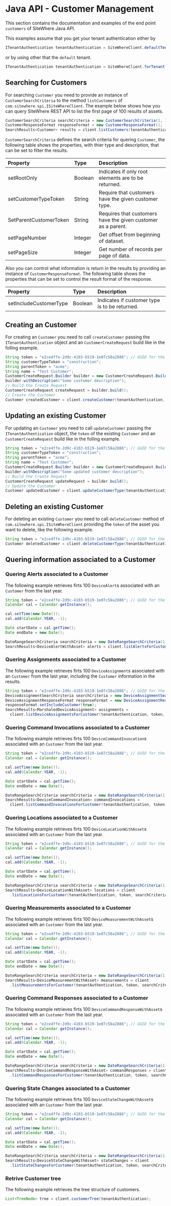 # Java API - Customer Management

This section contains the documentation and examples of the end point `customers` of SiteWhere Java API.

This examples assume that you get your tenant authentication either by

```java
ITenantAuthentication tenantAuthentication = SiteWhereClient.defaultTenant();
```

or by using other that the `default` tenant.

```java
ITenantAuthentication tenantAuthentication = SiteWhereClient.forTenant("token", "auth");
```

## Searching for Customers

For searching `Customer` you need to provide an instance of `CustomerSearchCriteria` to the method
`listCustomers` of `com.sitewhere.spi.ISiteWhereClient`. The example below shows how you can query SiteWhere
REST API to list the first page of 100 results of assets.

```java
CustomerSearchCriteria searchCriteria = new CustomerSearchCriteria(1, 100);
CustomerResponseFormat responseFormat = new CustomerResponseFormat();
SearchResults<Customer> results = client.listCustomers(tenantAuthentication, searchCriteria, responseFormat);
```

`CustomerSearchCriteria` defines the search criteria for quering `Customer`, the following table shows the properties, with 
thier type and description, that can be set to filter the results.

| Property               | Type        | Description                                                    |
|:-----------------------|:------------|:---------------------------------------------------------------|
| setRootOnly            | Boolean     | Indicates if only root elements are to be returned.            |
| setCustomerTypeToken   | String      | Require that customers have the given customer type.           |
| SetParentCustomerToken | String      | Requires that customers have the given customer as a parent.   |
| setPageNumber          | Integer     | Get offset from beginning of dataset.                          |
| setPageSize            | Integer     | Get number of records per page of data.                        |

Also you can control what information is return in the results by providing an instance of `CustomerResponseFormat`.
The following table shows the properties that can be set to control the result format of the response.

| Property               | Type        | Description                                                    |
|:-----------------------|:------------|:---------------------------------------------------------------|
| setIncludeCustomerType | Boolean     | Indicates if customer type is to be returned.                  |

## Creating an Customer

For creating an `Customer` you need to call `createCustomer` passing the `ITenantAuthentication` object and an
`CustomerCreateRequest` build like in the folling example.

```java
String token = "e2ce4ffe-2d9c-4103-b519-1e07c58a2886"; // GUID for the Customer
String customerTypeToken = "construction";
String parentToken = "acme";
String name = "Test Customer";
CustomerCreateRequest.Builder builder = new CustomerCreateRequest.Builder(customerTypeToken, parentToken, token, name);
builder.withDescription("Some customer description");
// Build the Create Request
CustomerCreateRequest createRequest = builder.build();
// Create the Customer
Customer createdCustomer = client.createCustomer(tenantAuthentication, createRequest);
```

## Updating an existing Customer

For updating an `Customer` you need to call `updateCustomer` passing the `ITenantAuthentication` object,
the `token` of the existing `Customer` and an `CustomerCreateRequest` build like in the folling example.

```java
String token = "e2ce4ffe-2d9c-4103-b519-1e07c58a2886"; // GUID for the Customer
String customerTypeToken = "construction";
String parentToken = "acme";
String name = "Test Customer";
CustomerCreateRequest.Builder builder = new CustomerCreateRequest.Builder(customerTypeToken, parentToken, token, name);
builder.withDescription("Some updated customer description");
// Build the Create Request
CustomerCreateRequest updateRequest = builder.build();
// Update the Customer
Customer updatedCustomer = client.updateCustomerType(tenantAuthentication, token, updateRequest);
```

## Deleting an existing Customer

For deleting an existing `Customer` you need to call `deleteCustomer` method of `com.sitewhere.spi.ISiteWhereClient`
providing the `token` of the asset you want to delete, like the following example.

```java
String token = "e2ce4ffe-2d9c-4103-b519-1e07c58a2886"; // GUID for the Customer
Customer deletedCustomer = client.deleteCustomerType(tenantAuthentication, token);
```

## Quering information associated to a Customer

### Quering Alerts associated to a Customer

The following example retrieves firts 100 `DeviceAlert`s associated with an `Customer`
from the last year.

```java
String token = "e2ce4ffe-2d9c-4103-b519-1e07c58a2886"; // GUID for the Customer
Calendar cal = Calendar.getInstance();

cal.setTime(new Date());
cal.add(Calendar.YEAR, -1);

Date startDate = cal.getTime();
Date endDate = new Date();

DateRangeSearchCriteria searchCriteria = new DateRangeSearchCriteria(1, 100, startDate, endDate);
SearchResults<DeviceAlertWithAsset> alerts = client.listAlertsForCustomer(tenantAuthentication, token, searchCriteria);
```

### Quering Assignments associated to a Customer

The following example retrieves firts 100 `DeviceAssignment`s associated with an `Customer`
from the last year, including the `Customer` information in the results.

```java
String token = "e2ce4ffe-2d9c-4103-b519-1e07c58a2886"; // GUID for the Customer
DeviceAssignmentSearchCriteria searchCriteria = new DeviceAssignmentSearchCriteria(1, 100);
DeviceAssignmentResponseFormat responseFormat = new DeviceAssignmentResponseFormat();
responseFormat.setIncludeCustomer(true);
SearchResults<MarshaledDeviceAssignment> assignments = 
  client.listDeviceAssignmentsForCustomer(tenantAuthentication, token, searchCriteria, responseFormat);
```

### Quering Command Invocations associated to a Customer

The following example retrieves firts 100 `DeviceCommandInvocation`s associated with an `Customer`
from the last year.

```java
String token = "e2ce4ffe-2d9c-4103-b519-1e07c58a2886"; // GUID for the Customer
Calendar cal = Calendar.getInstance();

cal.setTime(new Date());
cal.add(Calendar.YEAR, -1);

Date startDate = cal.getTime();
Date endDate = new Date();

DateRangeSearchCriteria searchCriteria = new DateRangeSearchCriteria(1, 100, startDate, endDate);
SearchResults<DeviceCommandInvocation> commandInvocations = 
  client.listCommandInvocationsForCustomer(tenantAuthentication, token, searchCriteria);
```

### Quering Locations associated to a Customer

The following example retrieves firts 100 `DeviceLocationWithAsset`s associated with an `Customer`
from the last year.

```java
String token = "e2ce4ffe-2d9c-4103-b519-1e07c58a2886"; // GUID for the Customer
Calendar cal = Calendar.getInstance();

cal.setTime(new Date());
cal.add(Calendar.YEAR, -1);

Date startDate = cal.getTime();
Date endDate = new Date();

DateRangeSearchCriteria searchCriteria = new DateRangeSearchCriteria(1, 100, startDate, endDate);
SearchResults<DeviceLocationWithAsset> locations = client
  .listLocationsForCustomer(tenantAuthentication, token, searchCriteria);
```

### Quering Measurements associated to a Customer

The following example retrieves firts 100 `DeviceMeasurementWithAsset`s associated with an `Customer`
from the last year.

```java
String token = "e2ce4ffe-2d9c-4103-b519-1e07c58a2886"; // GUID for the Customer
Calendar cal = Calendar.getInstance();

cal.setTime(new Date());
cal.add(Calendar.YEAR, -1);

Date startDate = cal.getTime();
Date endDate = new Date();

DateRangeSearchCriteria searchCriteria = new DateRangeSearchCriteria(1, 100, startDate, endDate);
SearchResults<DeviceMeasurementWithAsset> measurements = client
  .listMeasurementsForCustomer(tenantAuthentication, token, searchCriteria);
```

### Quering Command Responses associated to a Customer

The following example retrieves firts 100 `DeviceCommandResponseWithAsset`s associated with an `Customer`
from the last year.

```java
String token = "e2ce4ffe-2d9c-4103-b519-1e07c58a2886"; // GUID for the Customer
Calendar cal = Calendar.getInstance();

cal.setTime(new Date());
cal.add(Calendar.YEAR, -1);

Date startDate = cal.getTime();
Date endDate = new Date();

DateRangeSearchCriteria searchCriteria = new DateRangeSearchCriteria(1, 100, startDate, endDate);
SearchResults<DeviceCommandResponseWithAsset> commandResponses = client
  .listCommandResponsesForCustomer(tenantAuthentication, token, searchCriteria);
```

### Quering State Changes associated to a Customer

The following example retrieves firts 100 `DeviceStateChangeWithAsset`s associated with an `Customer`
from the last year.

```java
String token = "e2ce4ffe-2d9c-4103-b519-1e07c58a2886"; // GUID for the Customer
Calendar cal = Calendar.getInstance();

cal.setTime(new Date());
cal.add(Calendar.YEAR, -1);

Date startDate = cal.getTime();
Date endDate = new Date();

DateRangeSearchCriteria searchCriteria = new DateRangeSearchCriteria(1, 10, startDate, endDate);
SearchResults<DeviceStateChangeWithAsset> stateChanges = client
  .listStateChangesForCustomer(tenantAuthentication, token, searchCriteria);
```

### Retrive Customer tree

The following example retrieves the tree structure of customers.

```java
List<TreeNode> tree = client.customerTree(tenantAuthentication);
```
